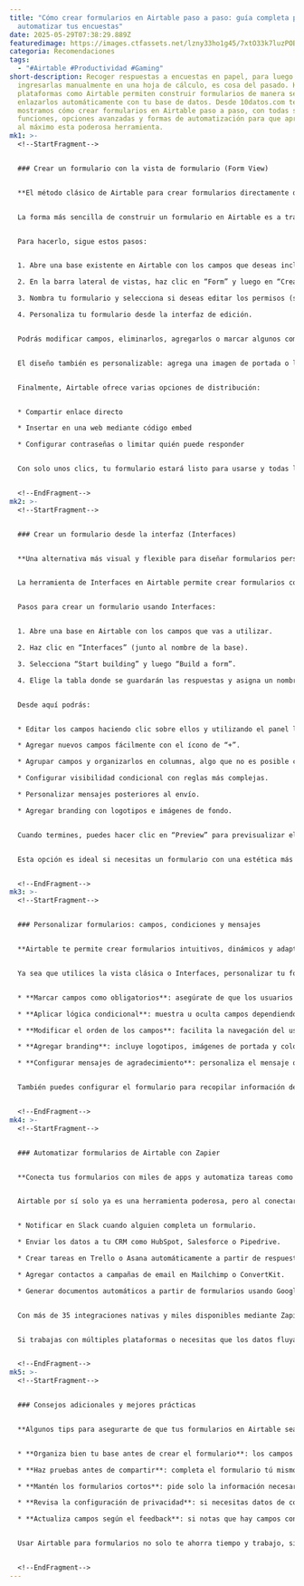 ```yaml
---
title: "Cómo crear formularios en Airtable paso a paso: guía completa para
  automatizar tus encuestas"
date: 2025-05-29T07:38:29.889Z
featuredimage: https://images.ctfassets.net/lzny33ho1g45/7xtO33k7luzPOByvIUmzQV/0c0d836f54d711d0f626f7992253775c/what_is_airtable.jpg?w=1520&fm=avif&q=31&fit=thumb&h=760
categoria: Recomendaciones
tags:
  - "#Airtable #Productividad #Gaming"
short-description: Recoger respuestas a encuestas en papel, para luego
  ingresarlas manualmente en una hoja de cálculo, es cosa del pasado. Hoy,
  plataformas como Airtable permiten construir formularios de manera sencilla y
  enlazarlos automáticamente con tu base de datos. Desde 10datos.com te
  mostramos cómo crear formularios en Airtable paso a paso, con todas sus
  funciones, opciones avanzadas y formas de automatización para que aproveches
  al máximo esta poderosa herramienta.
mk1: >-
  <!--StartFragment-->


  ### Crear un formulario con la vista de formulario (Form View)


  **El método clásico de Airtable para crear formularios directamente desde una tabla.**


  La forma más sencilla de construir un formulario en Airtable es a través de la vista de formulario. Esta opción genera automáticamente un formulario utilizando los campos existentes de una tabla específica.


  Para hacerlo, sigue estos pasos:


  1. Abre una base existente en Airtable con los campos que deseas incluir.

  2. En la barra lateral de vistas, haz clic en “Form” y luego en “Create a form view”.

  3. Nombra tu formulario y selecciona si deseas editar los permisos (solo disponible en planes pagos).

  4. Personaliza tu formulario desde la interfaz de edición.


  Podrás modificar campos, eliminarlos, agregarlos o marcar algunos como requeridos. También puedes definir lógica condicional para mostrar ciertos campos solo si se cumplen determinadas condiciones.


  El diseño también es personalizable: agrega una imagen de portada o logo, cambia el orden de los campos con solo arrastrar y suelta, y añade un mensaje de confirmación que verán los usuarios al enviar el formulario.


  Finalmente, Airtable ofrece varias opciones de distribución:


  * Compartir enlace directo

  * Insertar en una web mediante código embed

  * Configurar contraseñas o limitar quién puede responder


  Con solo unos clics, tu formulario estará listo para usarse y todas las respuestas aparecerán directamente en tu tabla sin intervención manual.


  <!--EndFragment-->
mk2: >-
  <!--StartFragment-->


  ### Crear un formulario desde la interfaz (Interfaces)


  **Una alternativa más visual y flexible para diseñar formularios personalizados.**


  La herramienta de Interfaces en Airtable permite crear formularios con un diseño más elaborado y flexible. Aunque los datos siguen llegando a la misma base, esta opción ofrece una presentación más profesional, ideal para proyectos públicos o marcas que cuidan mucho su imagen.


  Pasos para crear un formulario usando Interfaces:


  1. Abre una base en Airtable con los campos que vas a utilizar.

  2. Haz clic en “Interfaces” (junto al nombre de la base).

  3. Selecciona “Start building” y luego “Build a form”.

  4. Elige la tabla donde se guardarán las respuestas y asigna un nombre al formulario.


  Desde aquí podrás:


  * Editar los campos haciendo clic sobre ellos y utilizando el panel lateral.

  * Agregar nuevos campos fácilmente con el ícono de “+”.

  * Agrupar campos y organizarlos en columnas, algo que no es posible con la vista clásica.

  * Configurar visibilidad condicional con reglas más complejas.

  * Personalizar mensajes posteriores al envío.

  * Agregar branding con logotipos e imágenes de fondo.


  Cuando termines, puedes hacer clic en “Preview” para previsualizar el formulario y luego en “Publish form” para ponerlo en línea. Usa la opción “Share” para obtener un enlace o código de inserción.


  Esta opción es ideal si necesitas un formulario con una estética más avanzada y deseas mayor control sobre cómo se muestran los elementos.


  <!--EndFragment-->
mk3: >-
  <!--StartFragment-->


  ### Personalizar formularios: campos, condiciones y mensajes


  **Airtable te permite crear formularios intuitivos, dinámicos y adaptados a tus necesidades específicas.**


  Ya sea que utilices la vista clásica o Interfaces, personalizar tu formulario es clave para recolectar información de forma precisa. Algunas funciones destacadas incluyen:


  * **Marcar campos como obligatorios**: asegúrate de que los usuarios no omitan información esencial.

  * **Aplicar lógica condicional**: muestra u oculta campos dependiendo de las respuestas anteriores, lo que permite formularios más inteligentes y eficientes.

  * **Modificar el orden de los campos**: facilita la navegación del usuario ajustando el flujo del formulario.

  * **Agregar branding**: incluye logotipos, imágenes de portada y colores para mantener la coherencia visual con tu marca.

  * **Configurar mensajes de agradecimiento**: personaliza el mensaje que aparecerá después del envío para informar los siguientes pasos o simplemente agradecer la participación.


  También puedes configurar el formulario para recopilar información de los usuarios como su dirección de correo o nombre, y permitir que reciban una copia de sus respuestas. Esto es útil en encuestas internas, registros o formularios de contacto.


  <!--EndFragment-->
mk4: >-
  <!--StartFragment-->


  ### Automatizar formularios de Airtable con Zapier


  **Conecta tus formularios con miles de apps y automatiza tareas como seguimiento de leads, alertas o informes.**


  Airtable por sí solo ya es una herramienta poderosa, pero al conectarlo con Zapier puedes multiplicar su funcionalidad. Con la integración adecuada, podrás hacer cosas como:


  * Notificar en Slack cuando alguien completa un formulario.

  * Enviar los datos a tu CRM como HubSpot, Salesforce o Pipedrive.

  * Crear tareas en Trello o Asana automáticamente a partir de respuestas.

  * Agregar contactos a campañas de email en Mailchimp o ConvertKit.

  * Generar documentos automáticos a partir de formularios usando Google Docs o PDF.


  Con más de 35 integraciones nativas y miles disponibles mediante Zapier, las posibilidades son casi infinitas. Además, no necesitas conocimientos técnicos ni programación: puedes usar plantillas preconfiguradas y activarlas con unos pocos clics.


  Si trabajas con múltiples plataformas o necesitas que los datos fluyan sin intervención manual, esta es la solución perfecta.


  <!--EndFragment-->
mk5: >-
  <!--StartFragment-->


  ### Consejos adicionales y mejores prácticas


  **Algunos tips para asegurarte de que tus formularios en Airtable sean funcionales, eficientes y profesionales.**


  * **Organiza bien tu base antes de crear el formulario**: los campos que tienes en la tabla serán los mismos que usarás en el formulario. Cuanto más claro esté tu diseño desde el principio, más sencillo será personalizarlo.

  * **Haz pruebas antes de compartir**: completa el formulario tú mismo varias veces para asegurarte de que todo funciona, que los campos están en el orden correcto y que las condiciones se comportan como esperas.

  * **Mantén los formularios cortos**: pide solo la información necesaria. Formularios largos pueden aumentar la tasa de abandono.

  * **Revisa la configuración de privacidad**: si necesitas datos de contacto o seguimiento, activa la opción para identificar a los usuarios que completan el formulario.

  * **Actualiza campos según el feedback**: si notas que hay campos confusos o que generan errores, edítalos directamente desde la vista del formulario o desde Interfaces.


  Usar Airtable para formularios no solo te ahorra tiempo y trabajo, sino que mejora la precisión de tus datos y te permite integrarlos fácilmente con el resto de tus herramientas digitales. Ya no necesitas hojas de papel ni recopilar respuestas a mano: con unos pocos clics, puedes tener un sistema completo y automatizado que te facilita la vida.


  <!--EndFragment-->
---
```

